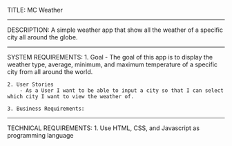 TITLE: MC Weather
___________________________

DESCRIPTION: 
A simple weather app that show all the weather of a specific city all around the globe.

____________________
SYSTEM REQUIREMENTS:
    1. Goal
        - The goal of this app is to display the weather type, average, minimum, and maximum temperature of a specific city from all around the world.

    2. User Stories
        - As a User I want to be able to input a city so that I can select which city I want to view the weather of.

    3. Business Requirements:
____________________
TECHNICAL REQUIREMENTS:
    1. Use HTML, CSS, and Javascript as programming language